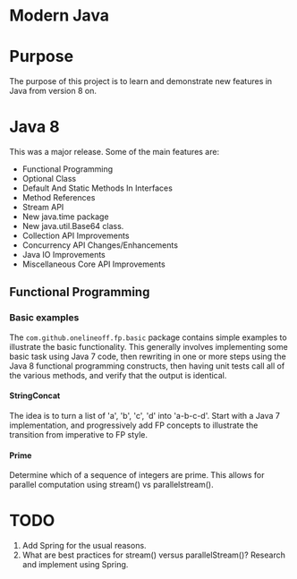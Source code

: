 Modern Java
===========

# Purpose
The purpose of this project is to learn and demonstrate new features in Java from version 8 on.

# Java 8
This was a major release.  Some of the main features are:
* Functional Programming
* Optional Class 
* Default And Static Methods In Interfaces
* Method References
* Stream API 
* New java.time package
* New java.util.Base64 class.
* Collection API Improvements
* Concurrency API Changes/Enhancements
* Java IO Improvements
* Miscellaneous Core API Improvements

## Functional Programming
### Basic examples

The `com.github.onelineoff.fp.basic` package contains simple examples to illustrate the basic functionality.  This generally involves implementing some basic task using Java 7 code, then rewriting in one or more steps using the Java 8 functional programming constructs, then having unit tests call all of the various methods, and verify that the output is identical.  
#### StringConcat
The idea is to turn a list of 'a', 'b', 'c', 'd' into 'a-b-c-d'.
Start with a Java 7 implementation, and progressively add FP concepts to illustrate the transition from imperative to FP style.
#### Prime
Determine which of a sequence of integers are prime.  This allows for parallel computation using stream() vs parallelstream().



# TODO

1. Add Spring for the usual reasons.
2. What are best practices for stream() versus parallelStream()?  Research and implement using Spring.
